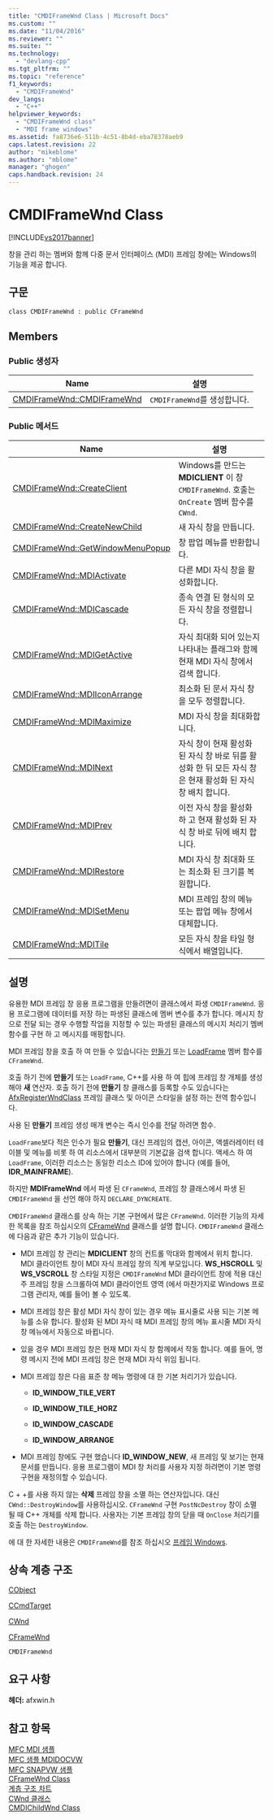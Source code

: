 ```yaml
---
title: "CMDIFrameWnd Class | Microsoft Docs"
ms.custom: ""
ms.date: "11/04/2016"
ms.reviewer: ""
ms.suite: ""
ms.technology: 
  - "devlang-cpp"
ms.tgt_pltfrm: ""
ms.topic: "reference"
f1_keywords: 
  - "CMDIFrameWnd"
dev_langs: 
  - "C++"
helpviewer_keywords: 
  - "CMDIFrameWnd class"
  - "MDI frame windows"
ms.assetid: fa8736e6-511b-4c51-8b4d-eba78378aeb9
caps.latest.revision: 22
author: "mikeblome"
ms.author: "mblome"
manager: "ghogen"
caps.handback.revision: 24
---
```

# CMDIFrameWnd Class
[!INCLUDE[vs2017banner](../../assembler/inline/includes/vs2017banner.md)]

창을 관리 하는 멤버와 함께 다중 문서 인터페이스 \(MDI\) 프레임 창에는 Windows의 기능을 제공 합니다.  
  
## 구문  
  
```  
class CMDIFrameWnd : public CFrameWnd  
```  
  
## Members  
  
### Public 생성자  
  
|Name|설명|  
|----------|--------|  
|[CMDIFrameWnd::CMDIFrameWnd](../Topic/CMDIFrameWnd::CMDIFrameWnd.md)|`CMDIFrameWnd`를 생성합니다.|  
  
### Public 메서드  
  
|Name|설명|  
|----------|--------|  
|[CMDIFrameWnd::CreateClient](../Topic/CMDIFrameWnd::CreateClient.md)|Windows를 만드는  **MDICLIENT** 이 창 `CMDIFrameWnd`.  호출는 `OnCreate` 멤버 함수를 `CWnd`.|  
|[CMDIFrameWnd::CreateNewChild](../Topic/CMDIFrameWnd::CreateNewChild.md)|새 자식 창을 만듭니다.|  
|[CMDIFrameWnd::GetWindowMenuPopup](../Topic/CMDIFrameWnd::GetWindowMenuPopup.md)|창 팝업 메뉴를 반환합니다.|  
|[CMDIFrameWnd::MDIActivate](../Topic/CMDIFrameWnd::MDIActivate.md)|다른 MDI 자식 창을 활성화합니다.|  
|[CMDIFrameWnd::MDICascade](../Topic/CMDIFrameWnd::MDICascade.md)|종속 연결 된 형식의 모든 자식 창을 정렬합니다.|  
|[CMDIFrameWnd::MDIGetActive](../Topic/CMDIFrameWnd::MDIGetActive.md)|자식 최대화 되어 있는지 나타내는 플래그와 함께 현재 MDI 자식 창에서 검색 합니다.|  
|[CMDIFrameWnd::MDIIconArrange](../Topic/CMDIFrameWnd::MDIIconArrange.md)|최소화 된 문서 자식 창을 모두 정렬합니다.|  
|[CMDIFrameWnd::MDIMaximize](../Topic/CMDIFrameWnd::MDIMaximize.md)|MDI 자식 창을 최대화합니다.|  
|[CMDIFrameWnd::MDINext](../Topic/CMDIFrameWnd::MDINext.md)|자식 창이 현재 활성화 된 자식 창 바로 뒤를 활성화 한 뒤 모든 자식 창은 현재 활성화 된 자식 창 배치 합니다.|  
|[CMDIFrameWnd::MDIPrev](../Topic/CMDIFrameWnd::MDIPrev.md)|이전 자식 창을 활성화 하 고 현재 활성화 된 자식 창 바로 뒤에 배치 합니다.|  
|[CMDIFrameWnd::MDIRestore](../Topic/CMDIFrameWnd::MDIRestore.md)|MDI 자식 창 최대화 또는 최소화 된 크기를 복원합니다.|  
|[CMDIFrameWnd::MDISetMenu](../Topic/CMDIFrameWnd::MDISetMenu.md)|MDI 프레임 창의 메뉴 또는 팝업 메뉴 창에서 대체합니다.|  
|[CMDIFrameWnd::MDITile](../Topic/CMDIFrameWnd::MDITile.md)|모든 자식 창을 타일 형식에서 배열입니다.|  
  
## 설명  
 유용한 MDI 프레임 창 응용 프로그램을 만들려면이 클래스에서 파생 `CMDIFrameWnd`.  응용 프로그램에 데이터를 저장 하는 파생된 클래스에 멤버 변수를 추가 합니다.  메시지 창으로 전달 되는 경우 수행할 작업을 지정할 수 있는 파생된 클래스의 메시지 처리기 멤버 함수를 구현 하 고 메시지를 매핑합니다.  
  
 MDI 프레임 창을 호출 하 여 만들 수 있습니다는  [만들기](../Topic/CFrameWnd::Create.md) 또는  [LoadFrame](../Topic/CFrameWnd::LoadFrame.md) 멤버 함수를 `CFrameWnd`.  
  
 호출 하기 전에  **만들기** 또는 `LoadFrame`, C\+\+를 사용 하 여 힙에 프레임 창 개체를 생성 해야  **새** 연산자.  호출 하기 전에  **만들기** 창 클래스를 등록할 수도 있습니다는  [AfxRegisterWndClass](../Topic/AfxRegisterWndClass.md) 프레임 클래스 및 아이콘 스타일을 설정 하는 전역 함수입니다.  
  
 사용 된  **만들기** 프레임 생성 매개 변수는 즉시 인수를 전달 하려면 함수.  
  
 `LoadFrame`보다 적은 인수가 필요  **만들기**, 대신 프레임의 캡션, 아이콘, 액셀러레이터 테이블 및 메뉴를 비롯 하 여 리소스에서 대부분의 기본값을 검색 합니다.  액세스 하 여 `LoadFrame`, 이러한 리소스는 동일한 리소스 ID에 있어야 합니다 \(예를 들어,  **IDR\_MAINFRAME**\).  
  
 하지만  **MDIFrameWnd** 에서 파생 된 `CFrameWnd`, 프레임 창 클래스에서 파생 된 `CMDIFrameWnd` 을 선언 해야 하지 `DECLARE_DYNCREATE`.  
  
 `CMDIFrameWnd` 클래스를 상속 하는 기본 구현에서 많은 `CFrameWnd`.  이러한 기능의 자세한 목록을 참조 하십시오의  [CFrameWnd](../../mfc/reference/cframewnd-class.md) 클래스를 설명 합니다.  `CMDIFrameWnd` 클래스에 다음과 같은 추가 기능이 있습니다.  
  
-   MDI 프레임 창 관리는  **MDICLIENT** 창의 컨트롤 막대와 함께에서 위치 합니다.  MDI 클라이언트 창이 MDI 자식 프레임 창의 직계 부모입니다.  **WS\_HSCROLL** 및  **WS\_VSCROLL** 창 스타일 지정은 `CMDIFrameWnd` MDI 클라이언트 창에 적용 대신 주 프레임 창을 스크롤하여 MDI 클라이언트 영역 \(에서 마찬가지로 Windows 프로그램 관리자, 예를 들어\) 볼 수 있도록.  
  
-   MDI 프레임 창은 활성 MDI 자식 창이 있는 경우 메뉴 표시줄로 사용 되는 기본 메뉴를 소유 합니다.  활성화 된 MDI 자식 때 MDI 프레임 창의 메뉴 표시줄 MDI 자식 창 메뉴에서 자동으로 바뀝니다.  
  
-   있을 경우 MDI 프레임 창은 현재 MDI 자식 창 함께에서 작동 합니다.  예를 들어, 명령 메시지 전에 MDI 프레임 창은 현재 MDI 자식 위임 됩니다.  
  
-   MDI 프레임 창은 다음 표준 창 메뉴 명령에 대 한 기본 처리기가 있습니다.  
  
    -   **ID\_WINDOW\_TILE\_VERT**  
  
    -   **ID\_WINDOW\_TILE\_HORZ**  
  
    -   **ID\_WINDOW\_CASCADE**  
  
    -   **ID\_WINDOW\_ARRANGE**  
  
-   MDI 프레임 창에도 구현 했습니다  **ID\_WINDOW\_NEW**, 새 프레임 및 보기는 현재 문서를 만듭니다.  응용 프로그램이 MDI 창 처리를 사용자 지정 하려면이 기본 명령 구현을 재정의할 수 있습니다.  
  
 C \+ \+를 사용 하지 않는  **삭제** 프레임 창을 소멸 하는 연산자입니다.  대신 `CWnd::DestroyWindow`를 사용하십시오.  `CFrameWnd` 구현 `PostNcDestroy` 창이 소멸 될 때 C\+\+ 개체를 삭제 합니다.  사용자는 기본 프레임 창의 닫을 때 `OnClose` 처리기를 호출 하는 `DestroyWindow`.  
  
 에 대 한 자세한 내용은 `CMDIFrameWnd`를 참조 하십시오  [프레임 Windows](../../mfc/frame-windows.md).  
  
## 상속 계층 구조  
 [CObject](../../mfc/reference/cobject-class.md)  
  
 [CCmdTarget](../../mfc/reference/ccmdtarget-class.md)  
  
 [CWnd](../../mfc/reference/cwnd-class.md)  
  
 [CFrameWnd](../../mfc/reference/cframewnd-class.md)  
  
 `CMDIFrameWnd`  
  
## 요구 사항  
 **헤더:** afxwin.h  
  
## 참고 항목  
 [MFC MDI 샘플](../../top/visual-cpp-samples.md)   
 [MFC 샘플 MDIDOCVW](../../top/visual-cpp-samples.md)   
 [MFC SNAPVW 샘플](../../top/visual-cpp-samples.md)   
 [CFrameWnd Class](../../mfc/reference/cframewnd-class.md)   
 [계층 구조 차트](../../mfc/hierarchy-chart.md)   
 [CWnd 클래스](../../mfc/reference/cwnd-class.md)   
 [CMDIChildWnd Class](../../mfc/reference/cmdichildwnd-class.md)